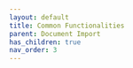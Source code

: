 ```yaml
---
layout: default
title: Common Functionalities
parent: Document Import
has_children: true
nav_order: 3
---
```

